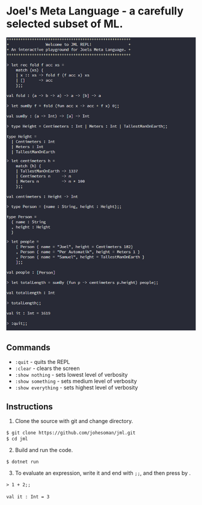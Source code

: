 # Joel's Meta Language - a carefully selected subset of ML.

![](jmldemo1.png)

## Commands
* `:quit` - quits the REPL
* `:clear` - clears the screen
* `:show nothing` - sets lowest level of verbosity
* `:show something` - sets medium level of verbosity
* `:show everything` - sets highest level of verbosity

## Instructions
1. Clone the source with git and change directory. 
```
$ git clone https://github.com/johesoman/jml.git
$ cd jml
```

2. Build and run the code. 
```
$ dotnet run
```

3. To evaluate an expression, write it and end with `;;`, and then press by <enter>.
```
> 1 + 2;;

val it : Int = 3
```
